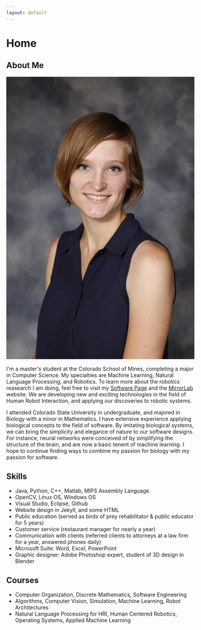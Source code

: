 ```yaml
---
layout: default
---
```


# Home 

## [](#header-2)About Me

<img src="assets/163038-004-084F.jpg" width="500">

I'm a master's student at the Colorado School of Mines, completing a major in Computer Science. My specialties are Machine Learning, Natural Language Processing, and Robotics. To learn more about the robotics reasearch I am doing, feel free to visit my [Software Page](/software) and the [MirrorLab](http://mirrorlab.mines.edu/people.html) website. We are developing new and exciting technologies in the field of Human Robot Interaction, and applying our discoveries to robotic systems.

I attended Colorado State University in undergraduate, and majored in Biology with a minor in Mathematics. I have extensive experience applying biological concepts to the field of software. By imitating biological systems, we can bring the simplicity and elegance of nature to our software designs. For instance, neural networks were conceived of by simplifying the structure of the brain, and are now a basic tenent of machine learning. I hope to continue finding ways to combine my passion for biology with my passion for software.

## Skills

*   Java, Python, C++, Matlab, MIPS Assembly Language
*   OpenCV, Linux OS, Windows OS
*   Visual Studio, Eclipse, Github
*   Website design in Jekyll, and some HTML
*   Public education (served as birds of prey rehabilitator & public educator for 5 years)
*   Customer service (restaurant manager for nearly a year)
*   Communication with clients (referred clients to attorneys at a law firm for a year, answered phones daily)
*   Microsoft Suite: Word, Excel, PowerPoint
*   Graphic designer: Adobe Photoshop expert, student of 3D design in Blender

## Courses

*   Computer Organization, Discrete Mathematics, Software Engineering
*   Algorithms, Computer Vision, Simulation, Machine Learning, Robot Architectures
*   Natural Language Processing for HRI, Human Centered Robotics, Operating Systems, Applied Machine Learning


